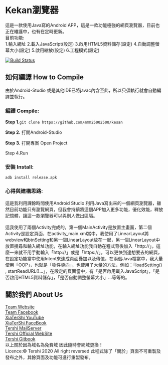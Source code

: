 # Kekan瀏覽器
這是一款使用Java寫的Android APP，這是一款功能極強的網頁瀏覽器，目前也正在維護中，也有在定時更新。<br>
目前功能:<br>
1.輸入網址
2.載入JavaScript(設定)
3.啟用HTML5資料儲存(設定)
4.自動調整螢幕大小(設定)
5.啟用縮放(設定)
6.工程模式(設定)

[![Build Status](http://img.shields.io/travis/badges/badgerbadgerbadger.svg?style=flat-square)](https://travis-ci.org/badges/badgerbadgerbadger)

## 如何編譯 How to Compile
由於Android-Studio 或是其他IDE已將javac內含至此，所以只須執行就會自動編譯並執行。
### 編譯 Compile:

**Step 1.**``git clone https://github.com/mmm25002500/kesan``

**Step 2.** 打開Android-Studio

**Step 3.** 打開專案 Open Project

Step 4.Run

### 安裝 Install:

``adb install release.apk``

### 心得與建構思路:
這是我利用課餘時間使用Android Studio 利用Java寫出來的一個網頁瀏覽器，雖然目前功能只有瀏覽網頁，但我會持續將這個APP加入更多功能，優化效能，釋放記憶體，讓這一款瀏覽器可以與別人做出區隔。<br><br>
這我使用了兩個Activity完成的，第一個MainActivity是放置主畫面，第二個Activity是設定頁面，在activity_main.xml當中，我使用了LinearLayout將webview和btnSetting和另一個LinearLayout放在一起，另一個LinearLayout中放置搜尋和輸入網址功能，在輸入網址功能我自動在程式背後加入「http://」，這麼一來就不用手動輸入「http://」或是「https://」，可以更快到達想要去的網頁，在設定功能當中使用Intent來達成頁面疊加以及傳值，在兩個Java檔當中，我大量使用「OOP」，也就是「物件導向」，也使用了大量的方法，例如：「loadSetting() , startReadURL()...」，在設定的頁面當中，有「是否啟用載入JavaScript」，「是否啟用HTML5資料儲存」，「是否自動調整螢幕大小」...等等的。

## 關於我們 About Us

[Team Website](www.tershi.ml) <br>
[Team Facebook](https://www.facebook.com/shanling.team/) <br>
[XiaTerShi YouTube](https://www.youtube.com/channel/UCPdpFDFOp3sPbZhRkaQVaQA) <br>
[XiaTerShi FaceBook](https://www.facebook.com/Tershi25648) <br>
[Tershi MailServer](https://mail.tershi.ml) <br>
[Tershi Official WebSite](https://official.tershi.ml) <br>
[Tershi Gitbook](https://gitbook.tershi.ml) <br>
以上關於因為域名為免費域 因此隨時會網域更換！ <br>
Licence:© Tershi 2020 All right reversed 此程式除了「關於」頁面不可重製及發布之外，其餘頁面及功能可進行重製發布。
